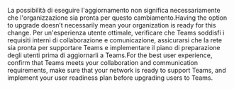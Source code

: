 <span data-ttu-id="d5568-101">La possibilità di eseguire l'aggiornamento non significa necessariamente che l'organizzazione sia pronta per questo cambiamento.</span><span class="sxs-lookup"><span data-stu-id="d5568-101">Having the option to upgrade doesn’t necessarily mean your organization is ready for this change.</span></span> <span data-ttu-id="d5568-102">Per un'esperienza utente ottimale, verificare che Teams soddisfi i requisiti interni di collaborazione e comunicazione, assicurarsi che la rete sia pronta per supportare Teams e implementare il piano di preparazione degli utenti prima di aggiornarli a Teams.</span><span class="sxs-lookup"><span data-stu-id="d5568-102">For the best user experience, confirm that Teams meets your collaboration and communication requirements, make sure that your network is ready to support Teams, and implement your user readiness plan before upgrading users to Teams.</span></span>
